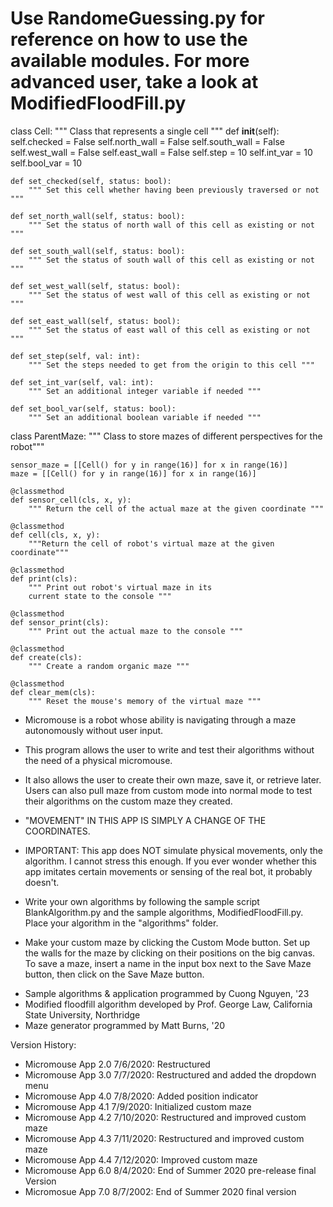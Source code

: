 # Use RandomeGuessing.py for reference on how to use the available modules. For more advanced user, take a look at ModifiedFloodFill.py

class Cell:
    """ Class that represents a single cell """
    def __init__(self):
        self.checked = False
        self.north_wall = False
        self.south_wall = False
        self.west_wall = False
        self.east_wall = False
        self.step = 10
        self.int_var = 10
        self.bool_var = 10

    def set_checked(self, status: bool):
        """ Set this cell whether having been previously traversed or not """

    def set_north_wall(self, status: bool):
        """ Set the status of north wall of this cell as existing or not """

    def set_south_wall(self, status: bool):
        """ Set the status of south wall of this cell as existing or not """

    def set_west_wall(self, status: bool):
        """ Set the status of west wall of this cell as existing or not """

    def set_east_wall(self, status: bool):
        """ Set the status of east wall of this cell as existing or not """

    def set_step(self, val: int):
        """ Set the steps needed to get from the origin to this cell """

    def set_int_var(self, val: int):
        """ Set an additional integer variable if needed """

    def set_bool_var(self, status: bool):
        """ Set an additional boolean variable if needed """

class ParentMaze:
    """ Class to store mazes of different perspectives for the robot"""

    sensor_maze = [[Cell() for y in range(16)] for x in range(16)]
    maze = [[Cell() for y in range(16)] for x in range(16)]

    @classmethod
    def sensor_cell(cls, x, y):
        """ Return the cell of the actual maze at the given coordinate """

    @classmethod
    def cell(cls, x, y):
        """Return the cell of robot's virtual maze at the given coordinate"""

    @classmethod
    def print(cls):
        """ Print out robot's virtual maze in its
        current state to the console """

    @classmethod
    def sensor_print(cls):
        """ Print out the actual maze to the console """

    @classmethod
    def create(cls):
        """ Create a random organic maze """

    @classmethod
    def clear_mem(cls):
        """ Reset the mouse's memory of the virtual maze """
        
- Micromouse is a robot whose ability is navigating through a maze autonomously
  without user input.
- This program allows the user to write and test their algorithms without the need
  of a physical micromouse.
- It also allows the user to create their own maze, save it, or retrieve later.
  Users can also pull maze from custom mode into normal mode to test their algorithms
  on the custom maze they created.

- "MOVEMENT" IN THIS APP IS SIMPLY A CHANGE OF THE COORDINATES.
- IMPORTANT: This app does NOT simulate physical movements, only the algorithm.
  I cannot stress this enough. If you ever wonder whether this app imitates
  certain movements or sensing of the real bot, it probably doesn't.

- Write your own algorithms by following the sample script BlankAlgorithm.py and
  the sample algorithms,  ModifiedFloodFill.py. Place your algorithm in the
  "algorithms" folder.
- Make your custom maze by clicking the Custom Mode button. Set up the walls for
  the maze by clicking on their positions on the big canvas. To save a maze, insert
  a name in the input box next to the Save Maze button, then click on the Save Maze
  button.


* Sample algorithms & application programmed by Cuong Nguyen, '23
* Modified floodfill algorithm developed by Prof. George Law, California State
    University, Northridge
* Maze generator programmed by Matt Burns, '20

Version History:
  - Micromouse App 2.0 7/6/2020: Restructured
  - Micromouse App 3.0 7/7/2020: Restructured and added the dropdown menu
  - Micromouse App 4.0 7/8/2020: Added position indicator
  - Micromouse App 4.1 7/9/2020: Initialized custom maze
  - Micromouse App 4.2 7/10/2020: Restructured and improved custom maze
  - Micromouse App 4.3 7/11/2020: Restructured and improved custom maze
  - Micromouse App 4.4 7/12/2020: Improved custom maze
  - Micromouse App 6.0 8/4/2020: End of Summer 2020 pre-release final Version
  - Micromosue App 7.0 8/7/2002: End of Summer 2020 final version

